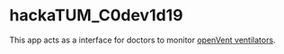 # hackaTUM_C0dev1d19

This app acts as a interface for doctors to monitor [openVent ventilators](https://github.com/mhollfelder/openvent).